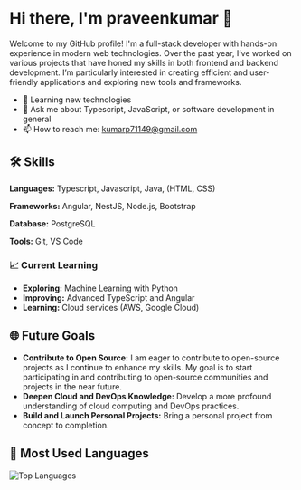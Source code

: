 # Hi there, I'm praveenkumar 👋
Welcome to my GitHub profile!
I'm a full-stack developer with hands-on experience in modern web technologies. Over the past year, I’ve worked on various projects that have honed my skills in both frontend and backend development. I’m particularly interested in creating efficient and user-friendly applications and exploring new tools and frameworks.
- 🌱 Learning new technologies
- 💬 Ask me about Typescript, JavaScript, or software development in general
- 📫 How to reach me: [kumarp71149@gmail.com](mailto:kumarp71149@gmail.com)
## 🛠 Skills

**Languages:** Typescript, Javascript, Java, (HTML, CSS)

**Frameworks:** Angular, NestJS, Node.js, Bootstrap

**Database:** PostgreSQL

**Tools:** Git, VS Code
### 📈 Current Learning

- **Exploring:** Machine Learning with Python
- **Improving:** Advanced TypeScript and Angular
- **Learning:** Cloud services (AWS, Google Cloud)
## 🌐 Future Goals

- **Contribute to Open Source:** I am eager to contribute to open-source projects as I continue to enhance my skills. My goal is to start participating in and contributing to open-source communities and projects in the near future.
- **Deepen Cloud and DevOps Knowledge:** Develop a more profound understanding of cloud computing and DevOps practices.
- **Build and Launch Personal Projects:** Bring a personal project from concept to completion.

 ## 🌟 Most Used Languages
   ![Top Languages](https://github-readme-stats.vercel.app/api/top-langs/?username=praveenk545&layout=compact&theme=radical)
